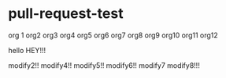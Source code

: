 # pull-request-test
org 1
org2
org3
org4
org5
org6
org7
org8
org9
org10
org11
org12

hello
HEY!!!

modify2!!
modify4!!
modify5!!
modify6!!
modify7
modify8!!!

